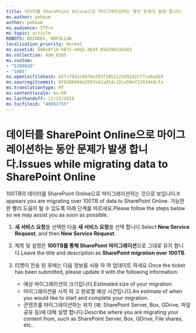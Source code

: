 ```yaml
---
title: 데이터를 SharePoint Online으로 마이그레이션하는 동안 문제가 발생 합니다.
ms.author: pebaum
author: pebaum
ms.audience: ITPro
ms.topic: article
ROBOTS: NOINDEX, NOFOLLOW
localization_priority: Normal
ms.assetid: 686e8f18-b871-4dd2-864f-8562947ab583
ms.collection: Adm_O365
ms.custom:
- "5300030"
- "1885"
ms.openlocfilehash: 63fcfdd1c807be393f1052123d92d2cf7ce6a2b4
ms.sourcegitcommit: 0f0186044a3597e42ad14c32ca58e7224344dcfa
ms.translationtype: MT
ms.contentlocale: ko-KR
ms.lasthandoff: 12/15/2019
ms.locfileid: "40051755"
---
```

# <a name="issues-while-migrating-data-to-sharepoint-online"></a><span data-ttu-id="1fcf5-102">데이터를 SharePoint Online으로 마이그레이션하는 동안 문제가 발생 합니다.</span><span class="sxs-lookup"><span data-stu-id="1fcf5-102">Issues while migrating data to SharePoint Online</span></span>

<span data-ttu-id="1fcf5-103">100TB의 데이터를 SharePoint Online으로 마이그레이션하는 것으로 보입니다.</span><span class="sxs-lookup"><span data-stu-id="1fcf5-103">It appears you are migrating over 100TB of data to SharePoint Online.</span></span> <span data-ttu-id="1fcf5-104">가능한 한 빨리 도움이 될 수 있도록 아래 단계를 따르세요.</span><span class="sxs-lookup"><span data-stu-id="1fcf5-104">Please follow the steps below so we may assist you as soon as possible.</span></span> 

1. <span data-ttu-id="1fcf5-105">**새 서비스 요청**을 선택한 다음 **새 서비스 요청**을 선택 합니다.</span><span class="sxs-lookup"><span data-stu-id="1fcf5-105">Select **New Service Request**, and then **New Service Request**.</span></span> 
2. <span data-ttu-id="1fcf5-106">제목 및 설명은 **100TB를 통해 SharePoint 마이그레이션**으로 그대로 유지 합니다.</span><span class="sxs-lookup"><span data-stu-id="1fcf5-106">Leave the title and description as **SharePoint migration over 100TB**.</span></span>
3. <span data-ttu-id="1fcf5-107">티켓이 전송 된 후에는 다음 정보를 사용 하 여 업데이트 하세요.</span><span class="sxs-lookup"><span data-stu-id="1fcf5-107">Once the ticket has been submitted, please update it with the following information:</span></span> 

    - <span data-ttu-id="1fcf5-108">예상 마이그레이션의 크기입니다.</span><span class="sxs-lookup"><span data-stu-id="1fcf5-108">Estimated size of your migration.</span></span>
    - <span data-ttu-id="1fcf5-109">마이그레이션을 시작 하 고 완료할 예상 시간입니다.</span><span class="sxs-lookup"><span data-stu-id="1fcf5-109">An estimate of when you would like to start and complete your migration.</span></span>
    - <span data-ttu-id="1fcf5-110">콘텐츠를 마이그레이션하는 위치 (예: SharePoint Server, Box, GDrive, 파일 공유 등)에 대해 설명 합니다.</span><span class="sxs-lookup"><span data-stu-id="1fcf5-110">Describe where you are migrating your content from, such as SharePoint Server, Box, GDrive, File shares, etc..</span></span>


  


